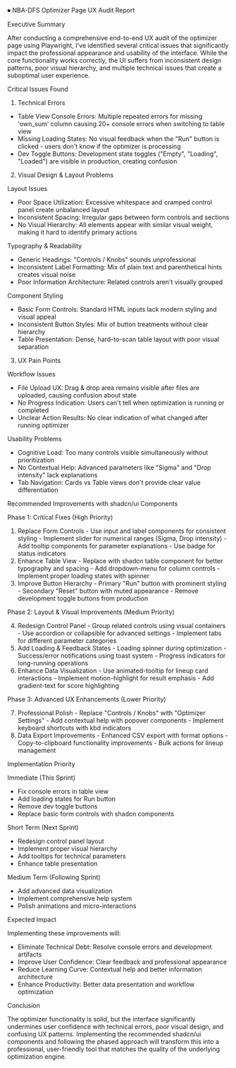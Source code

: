 ⏺ NBA-DFS Optimizer Page UX Audit Report

  Executive Summary

  After conducting a comprehensive end-to-end UX audit of the optimizer
  page using Playwright, I've identified several critical issues that
  significantly impact the professional appearance and usability of the
  interface. While the core functionality works correctly, the UI suffers
  from inconsistent design patterns, poor visual hierarchy, and multiple
  technical issues that create a suboptimal user experience.

  Critical Issues Found

  1. Technical Errors

  - Table View Console Errors: Multiple repeated errors for missing
  'own_sum' column causing 20+ console errors when switching to table view
  - Missing Loading States: No visual feedback when the "Run" button is
  clicked - users don't know if the optimizer is processing
  - Dev Toggle Buttons: Development state toggles ("Empty", "Loading",
  "Loaded") are visible in production, creating confusion

  2. Visual Design & Layout Problems

  Layout Issues

  - Poor Space Utilization: Excessive whitespace and cramped control panel
   create unbalanced layout
  - Inconsistent Spacing: Irregular gaps between form controls and
  sections
  - No Visual Hierarchy: All elements appear with similar visual weight,
  making it hard to identify primary actions

  Typography & Readability

  - Generic Headings: "Controls / Knobs" sounds unprofessional
  - Inconsistent Label Formatting: Mix of plain text and parenthetical
  hints creates visual noise
  - Poor Information Architecture: Related controls aren't visually
  grouped

  Component Styling

  - Basic Form Controls: Standard HTML inputs lack modern styling and
  visual appeal
  - Inconsistent Button Styles: Mix of button treatments without clear
  hierarchy
  - Table Presentation: Dense, hard-to-scan table layout with poor visual
  separation

  3. UX Pain Points

  Workflow Issues

  - File Upload UX: Drag & drop area remains visible after files are
  uploaded, causing confusion about state
  - No Progress Indication: Users can't tell when optimization is running
  or completed
  - Unclear Action Results: No clear indication of what changed after
  running optimizer

  Usability Problems

  - Cognitive Load: Too many controls visible simultaneously without
  prioritization
  - No Contextual Help: Advanced parameters like "Sigma" and "Drop
  intensity" lack explanations
  - Tab Navigation: Cards vs Table views don't provide clear value
  differentiation

  Recommended Improvements with shadcn/ui Components

  Phase 1: Critical Fixes (High Priority)

  1. Replace Form Controls
    - Use input and label components for consistent styling
    - Implement slider for numerical ranges (Sigma, Drop intensity)
    - Add tooltip components for parameter explanations
    - Use badge for status indicators
  2. Enhance Table View
    - Replace with shadcn table component for better typography and
  spacing
    - Add dropdown-menu for column controls
    - Implement proper loading states with spinner
  3. Improve Button Hierarchy
    - Primary "Run" button with prominent styling
    - Secondary "Reset" button with muted appearance
    - Remove development toggle buttons from production

  Phase 2: Layout & Visual Improvements (Medium Priority)

  4. Redesign Control Panel
    - Group related controls using visual containers
    - Use accordion or collapsible for advanced settings
    - Implement tabs for different parameter categories
  5. Add Loading & Feedback States
    - Loading spinner during optimization
    - Success/error notifications using toast system
    - Progress indicators for long-running operations
  6. Enhance Data Visualization
    - Use animated-tooltip for lineup card interactions
    - Implement motion-highlight for result emphasis
    - Add gradient-text for score highlighting

  Phase 3: Advanced UX Enhancements (Lower Priority)

  7. Professional Polish
    - Replace "Controls / Knobs" with "Optimizer Settings"
    - Add contextual help with popover components
    - Implement keyboard shortcuts with kbd indicators
  8. Data Export Improvements
    - Enhanced CSV export with format options
    - Copy-to-clipboard functionality improvements
    - Bulk actions for lineup management

  Implementation Priority

  Immediate (This Sprint)

  - Fix console errors in table view
  - Add loading states for Run button
  - Remove dev toggle buttons
  - Replace basic form controls with shadcn components

  Short Term (Next Sprint)

  - Redesign control panel layout
  - Implement proper visual hierarchy
  - Add tooltips for technical parameters
  - Enhance table presentation

  Medium Term (Following Sprint)

  - Add advanced data visualization
  - Implement comprehensive help system
  - Polish animations and micro-interactions

  Expected Impact

  Implementing these improvements will:
  - Eliminate Technical Debt: Resolve console errors and development
  artifacts
  - Improve User Confidence: Clear feedback and professional appearance
  - Reduce Learning Curve: Contextual help and better information
  architecture
  - Enhance Productivity: Better data presentation and workflow
  optimization

  Conclusion

  The optimizer functionality is solid, but the interface significantly
  undermines user confidence with technical errors, poor visual design,
  and confusing UX patterns. Implementing the recommended shadcn/ui
  components and following the phased approach will transform this into a
  professional, user-friendly tool that matches the quality of the
  underlying optimization engine.